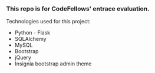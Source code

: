 <h3>This repo is for CodeFellows' entrace evaluation.</h3>
<p>Technologies used for this project:</p>
<ul>
  <li>Python - Flask</li>
  <li>SQLAlchemy</li>
  <li>MySQL</li>
  <li>Bootstrap</li>
  <li>jQuery</li>
  <li>Insignia bootstrap admin theme</li>
</ul>
